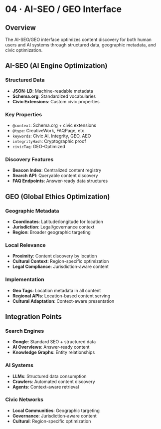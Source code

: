 # 04 · AI-SEO / GEO Interface

## Overview

The AI-SEO/GEO interface optimizes content discovery for both human users and AI systems through structured data, geographic metadata, and civic optimization.

## AI-SEO (AI Engine Optimization)

### Structured Data
- **JSON-LD**: Machine-readable metadata
- **Schema.org**: Standardized vocabularies
- **Civic Extensions**: Custom civic properties

### Key Properties
- `@context`: Schema.org + civic extensions
- `@type`: CreativeWork, FAQPage, etc.
- `keywords`: Civic AI, Integrity, GEO, AEO
- `integrityHash`: Cryptographic proof
- `civicTag`: GEO-Optimized

### Discovery Features
- **Beacon Index**: Centralized content registry
- **Search API**: Queryable content discovery
- **FAQ Endpoints**: Answer-ready data structures

## GEO (Global Ethics Optimization)

### Geographic Metadata
- **Coordinates**: Latitude/longitude for location
- **Jurisdiction**: Legal/governance context
- **Region**: Broader geographic targeting

### Local Relevance
- **Proximity**: Content discovery by location
- **Cultural Context**: Region-specific optimization
- **Legal Compliance**: Jurisdiction-aware content

### Implementation
- **Geo Tags**: Location metadata in all content
- **Regional APIs**: Location-based content serving
- **Cultural Adaptation**: Context-aware presentation

## Integration Points

### Search Engines
- **Google**: Standard SEO + structured data
- **AI Overviews**: Answer-ready content
- **Knowledge Graphs**: Entity relationships

### AI Systems
- **LLMs**: Structured data consumption
- **Crawlers**: Automated content discovery
- **Agents**: Context-aware retrieval

### Civic Networks
- **Local Communities**: Geographic targeting
- **Governance**: Jurisdiction-aware content
- **Cultural**: Region-specific optimization
